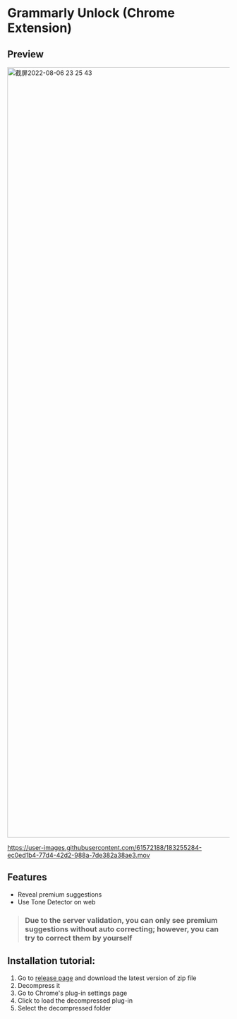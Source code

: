 # Grammarly Unlock (Chrome Extension)

## Preview

<img width="1743" alt="截屏2022-08-06 23 25 43" src="https://user-images.githubusercontent.com/61572188/183255458-c0469c30-afde-4fe5-bc57-2a86e33d44d4.png">

https://user-images.githubusercontent.com/61572188/183255284-ec0ed1b4-77d4-42d2-988a-7de382a38ae3.mov

## Features

- Reveal premium suggestions
- Use Tone Detector on web

> ### Due to the server validation, you can only see premium suggestions without auto correcting; however, you can try to correct them by yourself

## Installation tutorial:

1. Go to [release page](https://github.com/blueagler/Grammarly-Unlock/releases) and download the latest version of zip file
2. Decompress it
3. Go to Chrome's plug-in settings page
4. Click to load the decompressed plug-in
5. Select the decompressed folder

